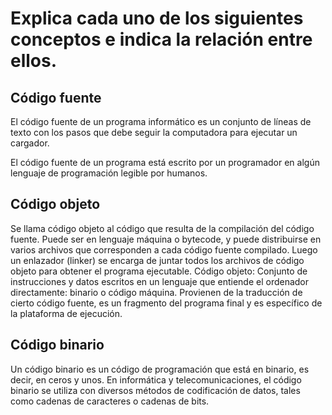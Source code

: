 # Explica cada uno de los siguientes conceptos e indica la relación entre ellos.
## Código fuente 
El código fuente de un programa informático  es un conjunto de líneas de texto con los pasos que debe seguir la computadora para ejecutar un cargador.

El código fuente de un programa está escrito por un programador en algún lenguaje de programación legible por humanos.
## Código objeto
Se llama código objeto al código que resulta de la compilación del código fuente.​ Puede ser en lenguaje máquina o bytecode, y puede distribuirse en varios archivos que corresponden a cada código fuente compilado. Luego un enlazador (linker) se encarga de juntar todos los archivos de código objeto para obtener el programa ejecutable. Código objeto: Conjunto de instrucciones y datos escritos en un lenguaje que entiende el ordenador directamente: binario o código máquina. Provienen de la traducción de cierto código fuente, es un fragmento del programa final y es específico de la plataforma de ejecución.

## Código binario
Un código binario es un código de programación que está en binario, es decir, en ceros y unos. En informática y telecomunicaciones, el código binario se utiliza con diversos métodos de codificación de datos, tales como cadenas de caracteres o cadenas de bits.
